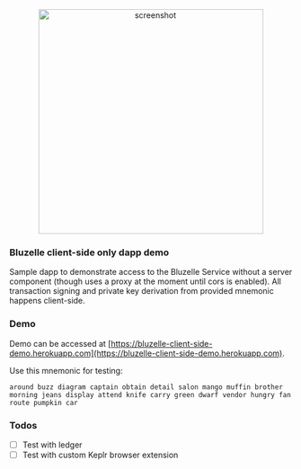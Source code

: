 <div align="center">
    <img src="https://i.imgur.com/viRKt7A.png" alt="screenshot" width="400" />
</div>

### Bluzelle client-side only dapp demo

Sample dapp to demonstrate access to the Bluzelle Service without a server component (though uses a proxy at the moment until cors is enabled).
All transaction signing and private key derivation from provided mnemonic happens client-side.

### Demo

Demo can be accessed at [https://bluzelle-client-side-demo.herokuapp.com](https://bluzelle-client-side-demo.herokuapp.com).

Use this mnemonic for testing:

```
around buzz diagram captain obtain detail salon mango muffin brother morning jeans display attend knife carry green dwarf vendor hungry fan route pumpkin car
```

### Todos

- [ ] Test with ledger
- [ ] Test with custom Keplr browser extension
